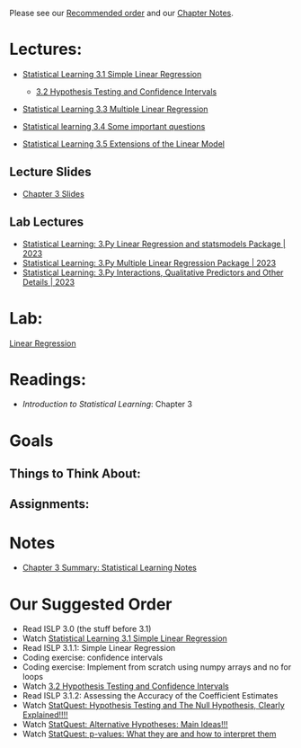 Please see our [Recommended order](#our-suggested-order) and our [Chapter Notes](ISLP_ch3_notes.pdf).

# Lectures:
* [Statistical Learning 3.1 Simple Linear Regression](https://www.youtube.com/watch?v=vCHtY6Me5FI&list=PLoROMvodv4rPP6braWoRt5UCXYZ71GZIQ&index=13)
  * [3.2 Hypothesis Testing and Confidence Intervals](https://www.youtube.com/watch?v=3GiWpRfkSjc&list=PLoROMvodv4rPP6braWoRt5UCXYZ71GZIQ&index=14)

* [Statistical Learning 3.3 Multiple Linear Regression](https://www.youtube.com/watch?v=o9hoLdylWKo&list=PLoROMvodv4rPP6braWoRt5UCXYZ71GZIQ&index=15)
* [Statistical learning 3.4 Some important questions](https://www.youtube.com/watch?v=50sv4UTjE90&list=PLoROMvodv4rPP6braWoRt5UCXYZ71GZIQ&index=16)
* [Statistical Learning 3.5 Extensions of the Linear Model](https://www.youtube.com/watch?v=dEBQmiXv9fk&list=PLoROMvodv4rPP6braWoRt5UCXYZ71GZIQ&index=17)

## Lecture Slides
* [Chapter 3 Slides](https://hastie.su.domains/ISLR2/Slides/Ch3_Linear_Regression.pdf)

## Lab Lectures
* [Statistical Learning: 3.Py Linear Regression and statsmodels Package | 2023](https://www.youtube.com/watch?v=mKalBNrxToU&list=PLoROMvodv4rPP6braWoRt5UCXYZ71GZIQ&index=18)
* [Statistical Learning: 3.Py Multiple Linear Regression Package | 2023](https://www.youtube.com/watch?v=pGOr3HZhUZQ&list=PLoROMvodv4rPP6braWoRt5UCXYZ71GZIQ&index=19)
* [Statistical Learning: 3.Py Interactions, Qualitative Predictors and Other Details | 2023](https://www.youtube.com/watch?v=d0K2mDclyXM&list=PLoROMvodv4rPP6braWoRt5UCXYZ71GZIQ&index=20)

# Lab:
[Linear Regression](https://github.com/intro-stat-learning/ISLP_labs/blob/stable/Ch03-linreg-lab.ipynb)
  
# Readings:
* _Introduction to Statistical Learning_: Chapter 3

# Goals 


## Things to Think About:



## Assignments:

# Notes
* [Chapter 3 Summary: Statistical Learning Notes](ISLP_ch3_notes.pdf)


# Our Suggested Order
* Read ISLP 3.0 (the stuff before 3.1)
* Watch [Statistical Learning 3.1 Simple Linear Regression](https://www.youtube.com/watch?v=vCHtY6Me5FI&list=PLoROMvodv4rPP6braWoRt5UCXYZ71GZIQ&index=13)
* Read ISLP 3.1.1: Simple Linear Regression
* Coding exercise: confidence intervals
* Coding exercise: Implement from scratch using numpy arrays and no for loops
* Watch [3.2 Hypothesis Testing and Confidence Intervals](https://www.youtube.com/watch?v=3GiWpRfkSjc&list=PLoROMvodv4rPP6braWoRt5UCXYZ71GZIQ&index=14)
* Read ISLP 3.1.2: Assessing the Accuracy of the Coefficient Estimates
* Watch [StatQuest: Hypothesis Testing and The Null Hypothesis, Clearly Explained!!!!](https://www.youtube.com/watch?v=0oc49DyA3hU)
* Watch [StatQuest: Alternative Hypotheses: Main Ideas!!!](https://www.youtube.com/watch?v=5koKb5B_YWo)
* Watch [StatQuest: p-values: What they are and how to interpret them ](https://www.youtube.com/watch?v=vemZtEM63GY)